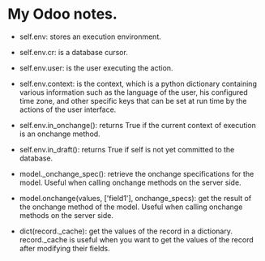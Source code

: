 # My Odoo notes.

* self.env: stores an execution environment.

* self.env.cr: is a database cursor.

* self.env.user: is the user executing the action.

* self.env.context: is the context, which is a python dictionary containing various information such as the language of the user, his configured time zone, and other specific keys that can be set at run time by the actions of the user interface.

* self.env.in_onchange(): returns True if the current context of
execution is an onchange method.

* self.env.in_draft(): returns True if self is not yet committed to
the database.

* model._onchange_spec(): retrieve the onchange specifications for the model. Useful when calling onchange methods on the server side.

* model.onchange(values, ['field1'], onchange_specs): get the result of the onchange method of the model. Useful when calling onchange methods on the server side.

* dict(record._cache): get the values of the record in a dictionary. record._cache is useful when you want to get the values of the record after modifying their fields.
